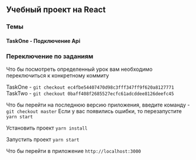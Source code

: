 ## Учебный проект на React

### Темы
#### TaskOne - Подключение Api

### Переключение по заданиям
Что бы посмотреть определенный урок вам необходимо переключиться к конкретному коммиту

TaskOne - `git checkout ec4fbe54407470d98c3fff347ff9f620a8127771`
TaskTwo - `git checkout 0baff408f2685527ecfc61adcddee8126deefc45`

Что бы перейти на последнюю версию приложения, введите команду - `git checkout master`
Если у вас появились ошибки, то перезапустите `yarn start`

Установить проект
`yarn install`

Запустить проект
`yarn start`

Что бы перейти в приложение
`http://localhost:3000`